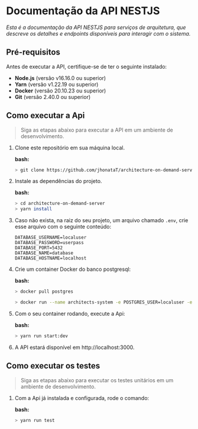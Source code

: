 # Documentação da API NESTJS

*Esta é a documentação da API NESTJS para serviços de arquitetura, que descreve os detalhes e endpoints disponíveis para interagir com o sistema.*


## Pré-requisitos

Antes de executar a API, certifique-se de ter o seguinte instalado:

 - **Node.js** (versão v16.16.0 ou superior)
 - **Yarn** (versão v1.22.19 ou superior)
 - **Docker** (versão 20.10.23 ou superior)
 -  **Git** (versão 2.40.0 ou superior)

## Como executar a Api

> Siga as etapas abaixo para executar a API em um ambiente de desenvolvimento.

 1. Clone este repositório em sua máquina local.
	
    **bash:**
	```bash
    > git clone https://github.com/jhonataT/architecture-on-demand-server.git
    ``` 
2.  Instale as dependências do projeto.

    **bash:**
    ```bash
    > cd architecture-on-demand-server
    > yarn install
    ```

3. Caso não exista, na raiz do seu projeto, um arquivo chamado `.env`, crie esse arquivo com o seguinte conteúdo:

    ```
    DATABASE_USERNAME=localuser
    DATABASE_PASSWORD=userpass
    DATABASE_PORT=5432
    DATABASE_NAME=database
    DATABASE_HOSTNAME=localhost
    ```
        
4.  Crie um container Docker do banco postgresql:

    **bash:**
    ```bash
    > docker pull postgres
    ```

    ```bash
    > docker run --name architects-system -e POSTGRES_USER=localuser -e POSTGRES_PASSWORD=userpass -e POSTGRES_DB=database -p 5432:5432 -d postgres
    ```

5.  Com o seu container rodando, execute a Api:

    **bash:**
    ```bash
    > yarn run start:dev
    ```

6.  A API estará disponível em http://localhost:3000.

## Como executar os testes

> Siga as etapas abaixo para executar os testes unitários em um ambiente de desenvolvimento.

1. Com a Api já instalada e configurada, rode o comando:
	
    **bash:**
	```bash
    > yarn run test
    ``` 